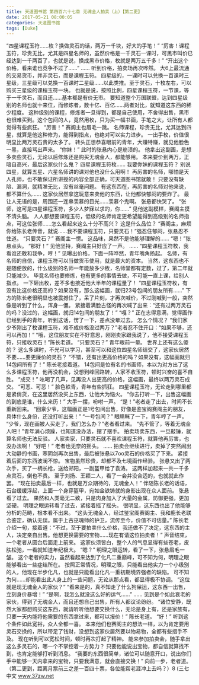 ```yaml
---
title: 天道图书馆 第四百六十七章 无魂金人拍卖（上）【第二更】
date: 2017-05-21 08:00:05
categories: 天道图书馆
tags: [Duke]
---
```


“四星课程玉符……枚？换做灵石的话，两万一千块，好大的手笔！”
“厉害！课程玉符，珍贵无比，尤其是四星名师的，虽然价格是一千灵石一课时，可黑市叫价已经达到一千两百了，也就是说，换成黑市价格，枚就是两万五千多！”
“开出这个价格，看来谁也竞争不过了……”
……
听到价格，拍卖场再次哗然。
大6上最流通的交易货币，并非灵石，而是课程玉符。
四星级的，一课时可以兑换一百课时三星级，三星级可以兑换一百课时二星级……以此类推。至于灵石，十枚左右，可以购买三星级的课程玉符一块。
也就是说，按照比例，四星课程玉符，一节课，等于一千灵石，而且还……基本都是有价无市。
要知道整个万国联盟，达到四星级别的名师也就十来位，而修炼者，数十亿、百亿……两者对比，就知道这东西的稀少程度。
这种级别的课程，修炼者一旦得到，都是自己使用，不舍得出售，黑市也很难买到。这个包间的人，竟然用枚，只为买一幅书画，手笔之大，让所有人都觉得有些疯狂。
“厉害！”
赛阁主也眉毛一跳。
名师课程，珍贵无比，尤其达到四星，就算是他这种修为，能得到指点，也绝对可以实力进步。
一出手枚，价值很明显比两万灵石贵的太多了。
转头正想恭喜眼前的青年，大赚特赚，就见他脸色一黑，直接骂出声来。
“你妹！”
此时的张悬内心是崩溃的。
他拿出这副画，是想多卖些灵石，无论以后修炼还是购买无魂金人，都能够用。
本来要价到两万，正暗自高兴，最后这家伙什么鬼？
四星课程玉符枚……
我要你妹的课程玉符？
别说四星，就算五星、六星名师讲的课对他也没什么用啊！
再厉害的名师，哪怕是天人孔师，也不敢保证所讲授的内容全部正确，可天道图书馆就敢！
只要没有缺陷、漏洞，就精准无比，没有丝毫问题。
有这东西在，再厉害的名师对他来说，都不算什么……
这家伙居然拿这玩意来卖他的东西，让他都快郁闷的要炸了。
最让人无语的是，周围还一连串羡慕的目光……羡慕个鬼啊。
张悬都快哭了。
“张师，这可是四星课程玉符，多少人梦寐以求的，你……”
见他这副模样，赛阁主摸不清头脑。
人人都想要课程玉符，低级的名师肯定更希望能得到高级别的名师指点，可这位张师……怎么看起来这么十分不高兴？
这是什么品位？
“赛阁主，麻烦你给陈长老传音，就说……我不要课程玉符，只要灵石！”强忍住郁闷，张悬忍不住道。
“只要灵石？”
赛阁主一愣。
这品味，果然不是他能够理解的……
“嗯！”张悬点头。
“那好！”
见他坚持，赛阁主只好应了一声。
……
“四星课程玉符枚，我看谁还敢和我争，哼！”
见曝出价格，下面一阵哗然，青年嘴角扬起。
名师，有名师的自信，课程玉符可以当做货币使用，就是最大的资本。
当然，这东西也不是随便放的，什么级别的名师一年能放多少枚，名师堂都有定数，过了，第二年就只能减少。
毕竟名师也要修炼，也有更多的事情去做，不可能一直上课，给别人指点。
一下砸出枚，差不多也接近他大半年的课程量了！
“四星课程玉符枚，有没有比这价格还高的？如果没有，那么这幅画，就归23号包间的朋友所有……”
下方的陈长老很明显也被震撼住了，呆了片刻，才再次喊价，不过刚喊到一般，突然像是听到了什么，浑身一僵。
紧接着满脸古怪的再次喊了出来：“还有过两万灵石的吗？没过的，这幅画，就归14包间的朋友了！”
“嘎？”
正在志得意满，觉得画作已经到手的青年，听到这话，愣了一下，差点没晕过去。
怎么个情况？
“我们家少爷刚出了枚课程玉符，难不成价格没过两万？”老者忍不住开口：“如果不够，还可以再加！”
“哦，这位朋友实在不好意思，刚刚卖家跟我说了，他不接受课程玉符，只接收灵石！”陈长老道。
“只要灵石？”
青年眼前一晕。
世界上还有这么傻的？
这么多课时，不光可以学习，甚至可以和这位四星名师结交了，这家伙居然不要……要更廉价的灵石？
“不错，还有出更高价格的吗？如果没有，这幅画就归14包间所有了！”
陈长老接着道。
14包间是位有名的书画师，本以为对方出了这么多课程玉符，他再没机会，没想到峰回路转，人家不收玉符，顿时兴奋的喜不自胜。
“成交！”
吆喝了几声，见再没人出更高的价格，这幅画，最终以两万灵石成交。
“可恶、可恶！”
脸色铁青，青年有些抓狂。
四星课程玉符，无论走到哪里都是紧俏货，在这里居然没买上东西，让他大为恼火。
“你去打听一下，出售这幅画的到底是谁，什么来历！”
大手一摆，吩咐一声。
“是！”老者走了出去，时间不长重新回来。
“回禀少爷，这幅画正是1号包间出售，好像是鉴宝阁赛阁主的朋友，具体什么身份，还没打听出来！”
“一号包间？”
眼睛眯了一下，青年哼了一声。
“少爷，现在画被人买走了，我们怎么办？”老者看过来。
“先不管了，等着无魂金人吧！”青年满心烦躁，也知道没办法，摆了摆手。
拍卖场卖东西，一旦敲锤，就算名师也无法反驳。
人家卖家，只要灵石就不喜欢课程玉符，就算他再厉害，也没办法啊！
“好吧！”
老者也无奈的摇头。
……
拍卖会继续进行，卖掉了突然闹出大动静的书画，寒阴剑再次出售，最后被张悬以7oo灵石的价格买了下来。
紧接着后面的东西波澜不惊。
宝物虽然珍贵，却都不及七境画作经验。
张悬又出了两次手，买了一柄长枪，送给郑阳，一副盔甲给了袁涛。
这两样加起来一共一千多点灵石，倒也不贵。
至于刘扬、王颖二人，看了一会并没合适的，也就就此作罢。
“现在拍卖最后一样，也就是万众期待的，无魂金人！”
伴随陈长老的话语，石台缓缓浮起，上面一个身穿盔甲，宛如金铁铸就的身影出现在众人面前。
张悬看了过去。
果然和人类毫无二致，只是肉身加入了大量的金属，防御更强，更加坚硬。
明理之眼运转看了过去，紧接着摇了摇头。
很明显，这东西也出了他能够分析的范畴，根本看不出来。
“这头无魂金人，经过鉴宝阁赛阁主、我和鹿长老联合鉴定，确认无误。属于上古巫魂师的护卫，流传至今，价值不可估量。”
陈长老介绍一句，接着道：“不过，至于要拍卖什么价格，我还做不了决定，这东西的主人，决定亲自出售。他想更换需要的宝物……现在有请这位拍卖者！”
声音结束，一个老者从圆台后面走上前来。
这家伙须皆白，整个人的气息显得有些苍老，皮肤松弛，一看就知道年纪极大。
“嗯？”
明理之眼运转，看了一下，张悬眉毛一皱。
这个老者的实力，虽然看起来达到了化凡二重巅峰，可不知为何，明理之眼能够看出一些症结所在。
按照正常情况，明理之眼，只能看出他实力一个小级别的人，他现在半步化凡，也就是只能看出化凡一重初期境界强者的缺陷。
可不知为何……却能看出此人身上的一些问题，无论从那点看，都显得极不协调。
“这位就是现无魂金人的家伙？”
“看来是的，真不知走了什么狗屎运，这东西一出售，立刻身价暴增！”
“是啊，我怎么就没这么好的运气……”
……
见到是个如此衰老的家伙，得到了无魂金人，而且还想自己出售，所有人都议论纷纷。
“诸位安静，既然大家都想购买这东西，就请听听他想要交换什么，无论是身上有，还是家族有，只要一天内能将他需要的东西拿过来，都可以报价！”
陈长老道。
“好！”
听到这个条件如此宽裕，众人全都一喜。
本来他们也赛阁主的想法一样，以为肯定要用灵石交换的，所以带足了钱财，没想到这家伙居然要以物易物，全都有些措手不及。
现在听到可以宽松时间，顿时再次打起了精神。
能来参加拍卖会，随手拿出这么多灵石的，哪一个不掌控着一方势力？
只要他能说出宝物，都自信就算找不到，也肯定能够打听到消息。
“我要的东西很简单，诸位可以随意开口，说出你们手中能够一天内拿来的宝物，只要我满意，就会直接交换！”
向前一步，老者道。
（第二更到，距离月票前三之差一百四十票，各位能帮老涯冲上去吗？）8
(三七中文 www.37zw.net
